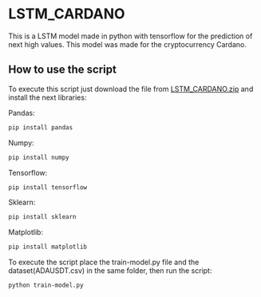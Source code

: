 # LSTM_CARDANO
This is a LSTM model made in python with tensorflow for the prediction of next high values. This model was made for the cryptocurrency Cardano.

## How to use the script
To execute this script just download the file from <a href="https://github.com/nenomg/LSTM_CARDANO/releases/tag/1.0">LSTM_CARDANO.zip</a> and install the next libraries:

Pandas:

```bash
pip install pandas
```

Numpy:

```bash
pip install numpy
```

Tensorflow:

```bash
pip install tensorflow
```

Sklearn:

```bash
pip install sklearn
```

Matplotlib:

```bash
pip install matplotlib
```

To execute the script place the train-model.py file and the dataset(ADAUSDT.csv) in the same folder, then run the script:

```bash
python train-model.py
```
